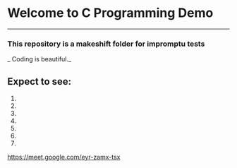 # Welcome to C Programming Demo
---
### This repository is a makeshift folder for impromptu tests
_ Coding is beautiful._

## Expect to see:

1.
2.
3.
4.
5.
6.
7.
https://meet.google.com/eyr-zamx-tsx

